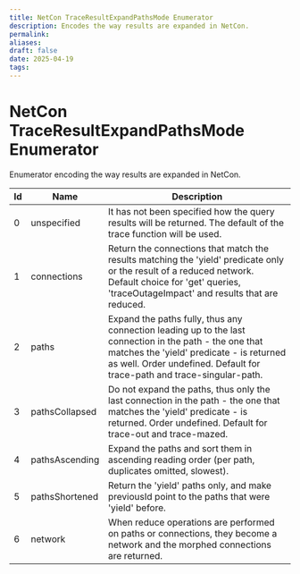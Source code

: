```yaml
---
title: NetCon TraceResultExpandPathsMode Enumerator
description: Encodes the way results are expanded in NetCon.
permalink: 
aliases: 
draft: false
date: 2025-04-19
tags: 
---
```

# NetCon TraceResultExpandPathsMode Enumerator

Enumerator encoding the way results are expanded in NetCon.

| Id  | Name           | Description                                                                                                                                                                                                                    |
| --- | -------------- | ------------------------------------------------------------------------------------------------------------------------------------------------------------------------------------------------------------------------------ |
| 0   | unspecified    | It has not been specified how the query results will be returned. The default of the trace function will be used.                                                                                                              |
| 1   | connections    | Return the connections that match the results matching the 'yield' predicate only or the result of a reduced network. Default choice for 'get' queries, 'traceOutageImpact' and results that are reduced.                      |
| 2   | paths          | Expand the paths fully, thus any connection leading up to the last connection in the path - the one that matches the 'yield' predicate - is returned as well. Order undefined. Default for trace-path and trace-singular-path. |
| 3   | pathsCollapsed | Do not expand the paths, thus only the last connection in the path - the one that matches the 'yield' predicate - is returned. Order undefined. Default for trace-out and trace-mazed.                                         |
| 4   | pathsAscending | Expand the paths and sort them in ascending reading order (per path, duplicates omitted, slowest).                                                                                                                             |
| 5   | pathsShortened | Return the 'yield' paths only, and make previousId point to the paths that were 'yield' before.                                                                                                                                |
| 6   | network        | When reduce operations are performed on paths or connections, they become a network and the morphed connections are returned.                                                                                                  |
